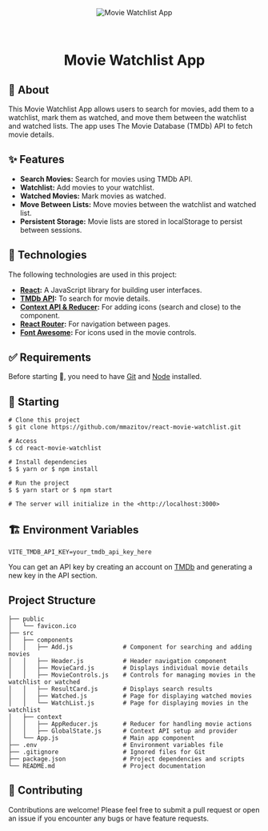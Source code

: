 <div align="center" id="top"> 
  <img src="./.github/app.gif" alt="Movie Watchlist App" />

  &#xa0;
</div>

<h1 align="center">Movie Watchlist App</h1>

## 🎯 About 
This Movie Watchlist App allows users to search for movies, add them to a watchlist, mark them as watched, and move them between the watchlist and watched lists. The app uses The Movie Database (TMDb) API to fetch movie details.


## ✨ Features
- **Search Movies:** Search for movies using TMDb API.
- **Watchlist:** Add movies to your watchlist.
- **Watched Movies:** Mark movies as watched.
- **Move Between Lists:** Move movies between the watchlist and watched list.
- **Persistent Storage:** Movie lists are stored in localStorage to persist between sessions.

## 🚀 Technologies
The following technologies are used in this project:

- **[React](https://pt-br.reactjs.org/):** A JavaScript library for building user interfaces.
- **[TMDb API](https://developer.themoviedb.org/reference/intro/getting-started):** To search for movie details.
- **[Context API & Reducer](https://react.dev/learn/scaling-up-with-reducer-and-context):** For adding icons (search and close) to the component.
- **[React Router](https://reactrouter.com/en/main):** For navigation between pages.
- **[Font Awesome](https://fontawesome.com/):** For icons used in the movie controls.

## ✅ Requirements
Before starting 🏁, you need to have [Git](https://git-scm.com) and [Node](https://nodejs.org/en/) installed.

## 🏁 Starting
```
# Clone this project
$ git clone https://github.com/mmazitov/react-movie-watchlist.git

# Access
$ cd react-movie-watchlist

# Install dependencies
$ $ yarn or $ npm install

# Run the project
$ $ yarn start or $ npm start

# The server will initialize in the <http://localhost:3000>
```
## 🏗️ Environment Variables
```
VITE_TMDB_API_KEY=your_tmdb_api_key_here
```
You can get an API key by creating an account on [TMDb](https://developer.themoviedb.org/reference/intro/getting-started) and generating a new key in the API section.

##  Project Structure

```
├── public
│   └── favicon.ico
├── src
│   ├── components
│   │   ├── Add.js              # Component for searching and adding movies
│   │   ├── Header.js           # Header navigation component
│   │   ├── MovieCard.js        # Displays individual movie details
│   │   ├── MovieControls.js    # Controls for managing movies in the watchlist or watched
│   │   ├── ResultCard.js       # Displays search results
│   │   ├── Watched.js          # Page for displaying watched movies
│   │   └── WatchList.js        # Page for displaying movies in the watchlist
│   ├── context
│   │   ├── AppReducer.js       # Reducer for handling movie actions
│   │   ├── GlobalState.js      # Context API setup and provider
│   └── App.js                  # Main app component
├── .env                        # Environment variables file
├── .gitignore                  # Ignored files for Git
├── package.json                # Project dependencies and scripts
└── README.md                   # Project documentation

```

## 🤝 Contributing
Contributions are welcome! Please feel free to submit a pull request or open an issue if you encounter any bugs or have feature requests.
